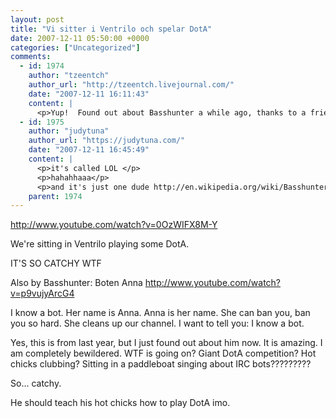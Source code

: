 ```yaml
---
layout: post
title: "Vi sitter i Ventrilo och spelar DotA"
date: 2007-12-11 05:50:00 +0000
categories: ["Uncategorized"]
comments:
  - id: 1974
    author: "tzeentch"
    author_url: "http://tzeentch.livejournal.com/"
    date: "2007-12-11 16:11:43"
    content: |
      <p>Yup!  Found out about Basshunter a while ago, thanks to a friend of mine.  Apparently, one of their albums is entitled, ""</p>
  - id: 1975
    author: "judytuna"
    author_url: "https://judytuna.com/"
    date: "2007-12-11 16:45:49"
    content: |
      <p>it's called LOL </p>
      <p>hahahhaaa</p>
      <p>and it's just one dude http://en.wikipedia.org/wiki/Basshunter  !!!!!!</p>
    parent: 1974
---
```


http://www.youtube.com/watch?v=0OzWIFX8M-Y

We're sitting in Ventrilo
playing some DotA.

IT'S SO CATCHY WTF

Also by Basshunter: Boten Anna 
http://www.youtube.com/watch?v=p9vujyArcG4

I know a bot.
Her name is Anna.
Anna is her name.
She can ban you, 
ban you so hard.
She cleans up our channel.
I want to tell you:
I know a bot.

Yes, this is from last year, but I just found out about him now. It is amazing. I am completely bewildered. WTF is going on? Giant DotA competition? Hot chicks clubbing? Sitting in a paddleboat singing about IRC bots?????????

So... catchy.

He should teach his hot chicks how to play DotA imo.